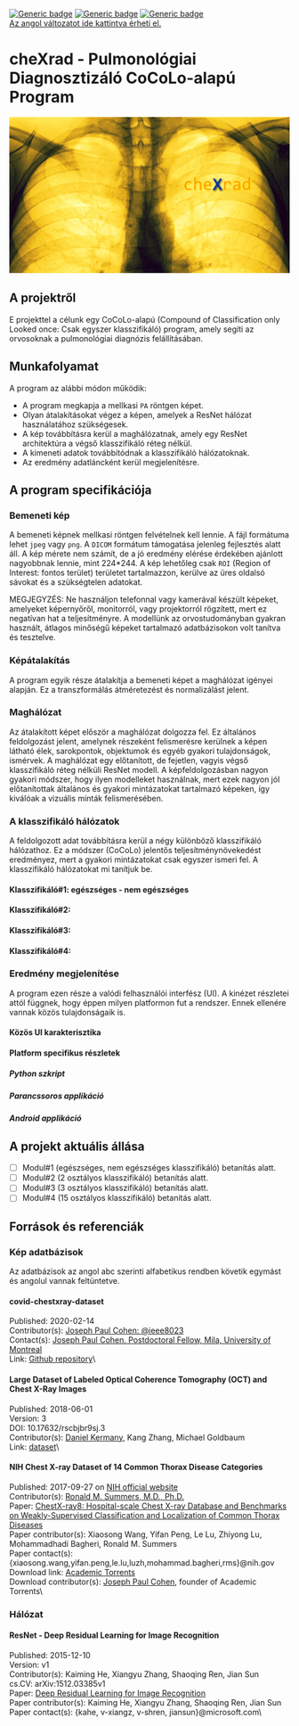 [![Generic badge](https://img.shields.io/badge/Version-v0.1.0-001850.svg)](https://shields.io/)
[![Generic badge](https://img.shields.io/badge/Languages-EN,HU-001850.svg)](https://shields.io/)
[![Generic badge](https://img.shields.io/badge/State-Under_development-ffa000.svg)](https://shields.io/)\
[Az angol változatot ide kattintva érheti el.](https://github.com/hyperrixel/cheXrad/blob/master/README.md)

# cheXrad - Pulmonológiai Diagnosztizáló CoCoLo-alapú Program

![logo](chexrad_logo.png)

## A projektről

E projekttel a célunk egy CoCoLo-alapú (Compound of Classification only Looked once: Csak egyszer klasszifikáló) program, amely segíti az orvosoknak a pulmonológiai diagnózis felállításában.

## Munkafolyamat

A program az alábbi módon működik:

- A program megkapja a mellkasi ` PA ` röntgen képet.
- Olyan átalakításokat végez a képen, amelyek a ResNet hálózat használatához szükségesek.
- A kép továbbításra kerül a maghálózatnak, amely egy ResNet architektúra a végső klasszifikáló réteg nélkül.
- A kimeneti adatok továbbítódnak a klasszifikáló hálózatoknak.
- Az eredmény adatláncként kerül megjelenítésre.

## A program specifikációja

### Bemeneti kép

A bemeneti képnek mellkasi röntgen felvételnek kell lennie. A fájl formátuma lehet ` jpeg ` vagy ` png `. A ` DICOM ` formátum támogatása jelenleg fejlesztés alatt áll. A kép mérete nem számít, de a jó eredmény elérése érdekében ajánlott nagyobbnak lennie, mint 224*244. A kép lehetőleg csak ` ROI ` (Region of Interest: fontos terület) területet tartalmazzon, kerülve az üres oldalsó sávokat és a szükségtelen adatokat.

MEGJEGYZÉS: Ne használjon telefonnal vagy kamerával készült képeket, amelyeket képernyőről, monitorról, vagy projektorról rögzített, mert ez negatívan hat a teljesítményre. A modellünk az orvostudományban gyakran használt, átlagos minőségű képeket tartalmazó adatbázisokon volt tanítva és tesztelve.

### Képátalakítás

A program egyik része átalakítja a bemeneti képet a maghálózat igényei alapján. Ez a transzformálás átméretezést és normalizálást jelent.

### Maghálózat

Az átalakított képet először a maghálózat dolgozza fel. Ez általános feldolgozást jelent, amelynek részeként felismerésre kerülnek a képen látható élek, sarokpontok, objektumok és egyéb gyakori tulajdonságok, ismérvek. A maghálózat egy előtanított, de fejetlen, vagyis végső klasszifikáló réteg nélküli ResNet modell. A képfeldolgozásban nagyon gyakori módszer, hogy ilyen modelleket használnak, mert ezek nagyon jól előtanítottak általános és gyakori mintázatokat tartalmazó képeken, így kiválóak a vizuális minták felismerésében.

### A klasszifikáló hálózatok

A feldolgozott adat továbbításra kerül a négy különböző klasszifikáló hálózathoz. Ez a módszer (CoCoLo) jelentős teljesítménynövekedést eredményez, mert a gyakori mintázatokat csak egyszer ismeri fel. A klasszifikáló hálózatokat mi tanítjuk be.

#### Klasszifikáló#1: egészséges - nem egészséges

#### Klasszifikáló#2:

#### Klasszifikáló#3:

#### Klasszifikáló#4:

### Eredmény megjelenítése

A program ezen része a valódi felhasználói interfész (UI). A kinézet részletei attól függnek, hogy éppen milyen platformon fut a rendszer. Ennek ellenére vannak közös tulajdonságaik is.

#### Közös UI karakterisztika

#### Platform specifikus részletek

##### Python szkript

##### Parancssoros applikáció

##### Android applikáció

## A projekt aktuális állása

- [ ] Modul#1 (egészséges, nem egészséges klasszifikáló) betanítás alatt.
- [ ] Modul#2 (2 osztályos klasszifikáló) betanítás alatt.
- [ ] Modul#3 (3 osztályos klasszifikáló) betanítás alatt.
- [ ] Modul#4 (15 osztályos klasszifikáló) betanítás alatt.

## Források és referenciák

### Kép adatbázisok

Az adatbázisok az angol abc szerinti alfabetikus rendben követik egymást és angolul vannak feltüntetve.

#### covid-chestxray-dataset

Published: 2020-02-14\
Contributor(s): [Joseph Paul Cohen: @ieee8023](https://github.com/ieee8023)\
Contact(s): [Joseph Paul Cohen. Postdoctoral Fellow, Mila, University of Montreal](https://josephpcohen.com/)\
Link: [Github repository](https://github.com/ieee8023/covid-chestxray-dataset)\

#### Large Dataset of Labeled Optical Coherence Tomography (OCT) and Chest X-Ray Images

Published: 2018-06-01\
Version: 3\
DOI: 10.17632/rscbjbr9sj.3\
Contributor(s): [Daniel Kermany](https://www.mendeley.com/profiles/daniel-kermany2/), Kang Zhang, Michael Goldbaum\
Link: [dataset](https://data.mendeley.com/datasets/rscbjbr9sj/3)\

#### NIH Chest X-ray Dataset of 14 Common Thorax Disease Categories

Published: 2017-09-27 on [NIH official website](https://www.nih.gov/news-events/news-releases/nih-clinical-center-provides-one-largest-publicly-available-chest-x-ray-datasets-scientific-community)\
Contributor(s): [Ronald M. Summers, M.D., Ph.D.](https://www.cc.nih.gov/drd/summers.html)\
Paper: [ChestX-ray8: Hospital-scale Chest X-ray Database and Benchmarks on Weakly-Supervised Classification and Localization of Common Thorax Diseases](http://openaccess.thecvf.com/content_cvpr_2017/papers/Wang_ChestX-ray8_Hospital-Scale_Chest_CVPR_2017_paper.pdf)\
Paper contributor(s): Xiaosong Wang, Yifan Peng, Le Lu, Zhiyong Lu, Mohammadhadi Bagheri, Ronald M. Summers\
Paper contact(s): {xiaosong.wang,yifan.peng,le.lu,luzh,mohammad.bagheri,rms}@nih.gov\
Download link: [Academic Torrents](http://academictorrents.com/details/e615d3aebce373f1dc8bd9d11064da55bdadede0)\
Download contributor(s): [Joseph Paul Cohen](http://academictorrents.com/userdetails.php?id=14), founder of Academic Torrents\

### Hálózat

#### ResNet - Deep Residual Learning for Image Recognition

Published: 2015-12-10\
Version: v1\
Contributor(s): Kaiming He, Xiangyu Zhang, Shaoqing Ren, Jian Sun\
cs.CV: arXiv:1512.03385v1\
Paper: [Deep Residual Learning for Image Recognition](https://arxiv.org/abs/1512.03385)\
Paper contributor(s): Kaiming He, Xiangyu Zhang, Shaoqing Ren, Jian Sun\
Paper contact(s): {kahe, v-xiangz, v-shren, jiansun}@microsoft.com\
